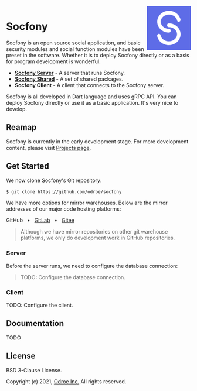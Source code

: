 <img align="right" width="120px" src="graphs/logo.png" alt="Socfony Logo">

# Socfony

Socfony is an open source social application, and basic security modules and social function modules have been preset in the software. Whether it is to deploy Socfony directly or as a basis for program development is wonderful.

- [**Socfony Server**](server) - A server that runs Socfony.
- [**Socfony Shared**](shared) - A set of shared packages.
- **Socfony Client** - A client that connects to the Socfony server.

Socfony is all developed in Dart language and uses gRPC API. You can deploy Socfony directly or use it as a basic application. It's very nice to develop.

## Reamap

Socfony is currently in the early development stage. For more development content, please visit [Projects page](https://github.com/odroe/socfony/projects).

## Get Started

We now clone Socfony's Git repository:

```bash
$ git clone https://github.com/odroe/socfony
```

We have more options for mirror warehouses. Below are the mirror addresses of our major code hosting platforms:

<div align="center>
    <a href="https://github.com/odroe/socfony">GitHub</a>
    <span>&nbsp;&nbsp;•&nbsp;&nbsp;</span>
    <a href="https://gitlab.com/odroe/socfony">GitLab</a>
    <span>&nbsp;&nbsp;•&nbsp;&nbsp;</span>
    <a href="https://gitee.com/odroe/socfony">Gitee</a>
<div>

> Although we have mirror repositories on other git warehouse platforms, we only do development work in GitHub repositories.

### Server

Before the server runs, we need to configure the database connection:

> TODO: Configure the database connection.

### Client

TODO: Configure the client.

## Documentation

TODO

## License

BSD 3-Clause License.

Copyright (c) 2021, [Odroe Inc.](https://odroe.com) All rights reserved.
